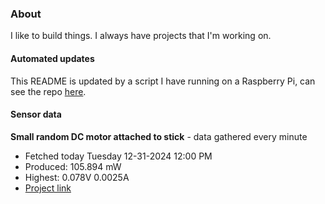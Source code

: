 ### About
I like to build things. I always have projects that I'm working on.

#### Automated updates
This README is updated by a script I have running on a Raspberry Pi, can see the repo [here](https://github.com/jdc-cunningham/raspi-git-repo-updater).

#### Sensor data


**Small random DC motor attached to stick** - data gathered every minute
- Fetched today Tuesday 12-31-2024 12:00 PM
- Produced: 105.894 mW
- Highest: 0.078V 0.0025A
- [Project link](https://github.com/jdc-cunningham/turbine-raspi)